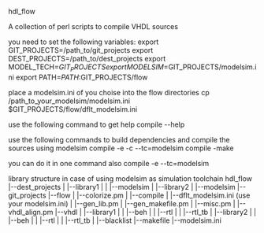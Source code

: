 hdl_flow

A collection of perl scripts to compile VHDL sources

you need to set the following variables:
 export GIT_PROJECTS=/path_to/git_projects
 export DEST_PROJECTS=/path_to/dest_projects
 export MODEL_TECH=$GIT_PROJECTS
 export MODELSIM=$GIT_PROJECTS/modelsim.ini
 export PATH=$PATH:$GIT_PROJECTS/flow

place a modelsim.ini of you choise into the flow directories
 cp /path_to_your_modelsim/modelsim.ini $GIT_PROJECTS/flow/dflt_modelsim.ini

use the following command to get help
 compile --help

use the following commands to build dependencies and compile the sources using modelsim
 compile -e -c --tc=modelsim
 compile -make

you can do it in one command also
 compile -e --tc=modelsim

library structure in case of using modelsim as simulation toolchain
hdl_flow
 |--dest_projects
 |   |--library1
 |   |   |--modelsim
 |   |--library2
 |        |--modelsim
 |--git_projects
 |--flow
 |   |--colorize.pm
 |   |--compile
 |   |--dflt_modelsim.ini (use your modelsim.ini)
 |   |--gen_lib.pm
 |   |--gen_makefile.pm
 |   |--misc.pm
 |   |--vhdl_align.pm
 |--vhdl
 |  |--library1
 |  |   |--beh
 |  |   |--rtl
 |  |   |--rtl_tb
 |  |--library2
 |  |   |--beh
 |  |   |--rtl
 |  |   |--rtl_tb
 |  |--blacklist
 |--makefile
 |--modelsim.ini
